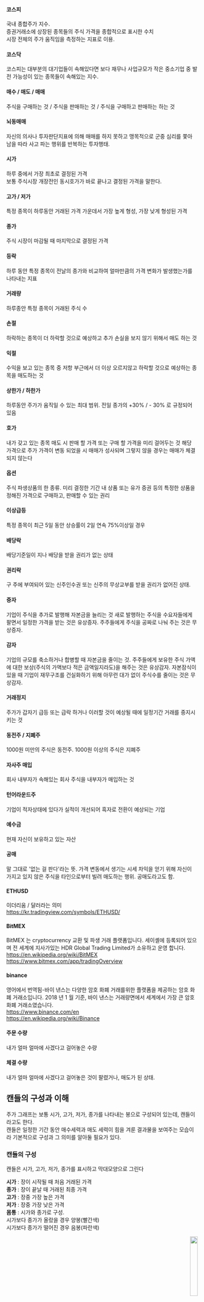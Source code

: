 #### 코스피
국내 종합주가 지수. <br />
증권거래소에 상장된 종목들의 주식 가격을 종합적으로 표시한 수치 <br />
시장 전체의 주가 움직임을 측정하는 지표로 이용. <br />

#### 코스닥
코스피는 대부분의 대기업들이 속해있다면 보다 재무나 사업규모가 작은 중소기업 중 발전 가능성이 있는 종목들이 속해있는 지수. <br />

#### 매수 / 매도 / 매매
주식을 구매하는 것 / 주식을 판매하는 것 / 주식을 구매하고 판매하는 하는 것 <br />

#### 뇌동매매
자신의 의사나 투자판단지표에 의해 매매를 하지 못하고 맹목적으로 군중 심리를 쫓아 남을 따라 사고 파는 행위를 반복하는 투자행태. <br />

#### 시가
하루 중에서 가장 최초로 결정된 가격 <br />
보통 주식시장 개장전인 동시호가가 바로 끝나고 결정된 가격을 말한다. <br />

#### 고가 / 저가
특정 종목이 하루동안 거래된 가격 가운데서 가장 높게 형성, 가장 낮게 형성된 가격 <br />

#### 종가
주식 시장이 마감될 때 마지막으로 결정된 가격 <br />

#### 등락
하루 동안 특정 종목이 전날의 종가와 비교하여 얼마만큼의 가격 변화가 발생했는가를 나타내는 지표 <br />

#### 거래량
하루종안 특정 종목이 거래된 주식 수 <br /> 

#### 손절
하락하는 종목이 더 하락할 것으로 예상하고 추가 손실을 보지 않기 위해서 매도 하는 것 <br />

#### 익절
수익을 보고 있는 종목 중 저항 부근에서 더 이상 오르지않고 하락할 것으로 예상하는 종목을 매도하는 것

#### 상한가 / 하한가
하루동안 주가가 움직일 수 있는 최대 범위. 전일 종가의 +30% / - 30% 로 규정되어 있음

#### 호가
내가 갖고 있는 종목 매도 시 판매 할 가격 또는 구매 할 가격을 미리 걸어두는 것
해당 가격으로 주가 가격이 변동 되었을 시 매매가 성사되며 그렇지 않을 경우는 매매가 체결되지 않는다

#### 옵션
주식 파생상품의 한 종류. 미리 결정한 기간 내 상품 또는 유가 증권 등의 특정한 상품을 정해진 가격으로 구매하고, 판매할 수 있는 권리

#### 이상급등
특정 종목이 최근 5일 동안 상승률이 2일 연속 75%이상일 경우

#### 배당락
배당기준일이 지나 배당을 받을 권리가 없는 상태

#### 권리락
구 주에 부여되어 있는 신주인수권 또는 신주의 무상교부를 받을 권리가 없어진 상태.

#### 증자
기업이 주식을 추가로 발행해 자본금을 늘리는 것
새로 발행하는 주식을 수요자들에게 팔면서 일정한 가격을 받는 것은 유상증자.
주주들에게 주식을 공짜로 나눠 주는 것은 무상증자.

#### 감자
기업의 규모를 축소하거나 합병할 때 자본금을 줄이는 것.
주주들에게 보유한 주식 가액에 대한 보상(주식의 가액보다 적은 금액일지라도)을 해주는 것은 유상감자.
자본잠식이 있을 때 기업이 재무구조를 건실화하기 위해 아무런 대가 없이 주식수를 줄이는 것은 무상감자.

#### 거래정지
주가가 갑자기 급등 또는 급락 하거나 이러할 것이 예상될 때에 일정기간 거래를 중지시키는 것

#### 동전주 / 지폐주
1000원 미만의 주식은 동전주. 1000원 이상의 주식은 지폐주

#### 자사주 매입
회사 내부자가 속해있는 회사 주식을 내부자가 매입하는 것

#### 턴어라운드주
기업이 적자상태에 있다가 실적이 개선되어 흑자로 전환이 예상되는 기업

#### 예수금
현재 자신이 보유하고 있는 자산

#### 공매
말 그대로 '없는 걸 판다'라는 뜻. 가격 변동에서 생기는 시세 차익을 얻기 위해 자신이 가지고 있지 않은 주식을 타인으로부터 빌려 매도하는 행위. 공매도라고도 함.

#### ETHUSD
이더리움 / 달러라는 의미 <br />
https://kr.tradingview.com/symbols/ETHUSD/ <br />

#### BitMEX
BitMEX 는 cryptocurrency 교환 및 파생 거래 플랫폼입니다. 세이셸에 등록되어 있으며 전 세계에 지사가있는 HDR Global Trading Limited가 소유하고 운영 합니다. <br />
https://en.wikipedia.org/wiki/BitMEX <br />
https://www.bitmex.com/app/tradingOverview

#### binance
영어에서 번역됨-바이 낸스는 다양한 암호 화폐 거래를위한 플랫폼을 제공하는 암호 화폐 거래소입니다. 2018 년 1 월 기준, 바이 낸스는 거래량면에서 세계에서 가장 큰 암호 화폐 거래소였습니다. <br />
https://www.binance.com/en <br />
https://en.wikipedia.org/wiki/Binance <br />

#### 주문 수량
내가 얼마 얼마에 사겠다고 걸어놓은 수량

#### 체결 수량
내가 얼마 얼마에 사겠다고 걸어놓은 것이 팔렸거나, 매도가 된 상태.

## 캔들의 구성과 이해

주가 그래프는 보통 시가, 고가, 저가, 종가를 나타내는 봉으로 구성되어 있는데, 캔들이라고도 한다. <br />
캔들은 일정한 기간 동안 매수세력과 매도 세력이 힘을 겨룬 결과물을 보여주는 모습이라 기본적으로 구성과 그 의미를 알아둘 필요가 있다. <br />

### 캔들의 구성

캔들은 시가, 고가, 저가, 종가를 표시하고 막대모양으로 그린다

**시가** : 장이 시작될 때 처음 거래된 가격 <br />
**종가** : 장이 끝날 때 거래된 최종 가격 <br />
**고가** : 장중 가장 높은 가격 <br />
**저가** : 장중 가장 낮은 가격 <br />
**몸통** : 시가와 종가로 구성. <br />
           시가보다 종가가 올랐을 경우 양봉(빨간색) <br />
           시가보다 종가가 떨어진 경우 음봉(파란색) <br />
           <p align = "right"> <img src = "https://t1.daumcdn.net/cfile/tistory/2223A34B579736F531" width = 20%> </img></p>
**꼬리** : 장중에 시가나 종가를 벗어나는 가격. <br />
  * 윗꼬리 - 양봉일 경우 종가보다 높았던 가격, 음봉일 경우 시가보다 높았던 가격.<br /> 
  * 아랫꼬리 - 양봉일 경우 시가보다 낮았던 가격, 음봉일 경우 종가보다 낮았던 가격.<br />



## Reference
* [1boon](https://1boon.kakao.com/cidermics/1267)
* [참고자료](https://wkahd.tistory.com/27)
